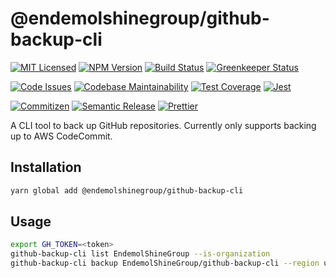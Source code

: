 # @endemolshinegroup/github-backup-cli

[![MIT Licensed][icon-license]][link-license]
[![NPM Version][icon-npm]][link-npm]
[![Build Status][icon-ci]][link-ci]
[![Greenkeeper Status][icon-greenkeeper]][link-greenkeeper]

[![Code Issues][icon-issues]][link-issues]
[![Codebase Maintainability][icon-maintainability]][link-maintainability]
[![Test Coverage][icon-coverage]][link-coverage]
[![Jest][icon-jest]][link-jest]

[![Commitizen][icon-commitizen]][link-commitizen]
[![Semantic Release][icon-semantic-release]][link-semantic-release]
[![Prettier][icon-prettier]][link-prettier]

A CLI tool to back up GitHub repositories. Currently only supports backing up
to AWS CodeCommit.

## Installation

```bash
yarn global add @endemolshinegroup/github-backup-cli
```

## Usage 

```bash
export GH_TOKEN=<token>
github-backup-cli list EndemolShineGroup --is-organization
github-backup-cli backup EndemolShineGroup/github-backup-cli --region us-east-1
```

[icon-license]: https://img.shields.io/github/license/EndemolShineGroup/github-backup-cli.svg?longCache=true&style=flat-square
[link-license]: LICENSE
[icon-npm]: https://img.shields.io/npm/v/@endemolshinegroup/github-backup-cli.svg?longCache=true&style=flat-square
[link-npm]: https://www.npmjs.com/package/@endemolshinegroup/github-backup-cli
[icon-ci]: https://img.shields.io/travis/com/EndemolShineGroup/github-backup-cli.svg?longCache=true&style=flat-square
[link-ci]: https://travis-ci.com/EndemolShineGroup/github-backup-cli
[icon-greenkeeper]: https://img.shields.io/badge/greenkeeper-enabled-brightgreen.svg?longCache=true&style=flat-square
[link-greenkeeper]: https://greenkeeper.io/

[icon-issues]: https://img.shields.io/codeclimate/issues/EndemolShineGroup/github-backup-cli.svg?longCache=true&style=flat-square
[link-issues]: https://codeclimate.com/github/EndemolShineGroup/github-backup-cli/issues
[icon-maintainability]: https://img.shields.io/codeclimate/maintainability/EndemolShineGroup/github-backup-cli.svg?longCache=true&style=flat-square
[link-maintainability]: https://codeclimate.com/github/EndemolShineGroup/github-backup-cli
[icon-coverage]: https://img.shields.io/codecov/c/github/EndemolShineGroup/github-backup-cli/develop.svg?longCache=true&style=flat-square
[link-coverage]: https://codecov.io/gh/EndemolShineGroup/github-backup-cli

[icon-jest]: https://img.shields.io/badge/tested_with-jest-99424f.svg?longCache=true&style=flat-square
[link-jest]: https://jestjs.io/

[icon-commitizen]: https://img.shields.io/badge/commitizen-friendly-brightgreen.svg?longCache=true&style=flat-square
[link-commitizen]: http://commitizen.github.io/cz-cli/
[icon-semantic-release]: https://img.shields.io/badge/%20%20%F0%9F%93%A6%F0%9F%9A%80-semantic--release-e10079.svg?longCache=true&style=flat-square
[link-semantic-release]: https://semantic-release.gitbooks.io/semantic-release/
[icon-prettier]: https://img.shields.io/badge/code_style-prettier-ff69b4.svg?longCache=true&style=flat-square
[link-prettier]: https://prettier.io/


